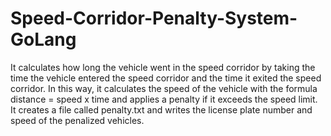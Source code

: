 # Speed-Corridor-Penalty-System-GoLang
It calculates how long the vehicle went in the speed corridor by taking the time the vehicle entered the speed corridor and the time it exited the speed corridor. In this way, it calculates the speed of the vehicle with the formula distance = speed x time and applies a penalty if it exceeds the speed limit. It creates a file called penalty.txt and writes the license plate number and speed of the penalized vehicles.
